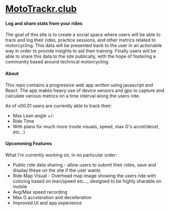 # [MotoTrackr.club](https://mototrackr.club/)

#### Log and share stats from your rides

The goal of this site is to create a social space where users will be able to track and log their rides, practice sessions, and other metrics related to motorcycling.
This data will be presented back to the user in an actionable way in order to provide insights to aid their training.
Finally users will be able to share this data to the site publically, with the hope of fostering a community based around technical motorcycling.

#### About

This repo contains a progressive web app written using javascript and React. The app makes heavy use of device sensors and gps to capture and calculate various metrics on a time interval along the users ride.

As of v00.01 users are currently able to track their:

- Max Lean angle +/-
- Ride Time
- With plans for much more (route visuals, speed, max G's accel/decel, etc...)

#### Upcomming Features

What I'm currently working on, in no particular order:
 - Public ride data sharing - allow users to submit their rides, save and display these on the site if the user wants
 - Ride Map Visual - Overhead map image showing the users ride with coloring based on lean/speed etc..., designed to be highly sharable on mobile
 - Avg/Max speed recording
 - Max G acceleration and decelleration
 - Improved UI and app experience

